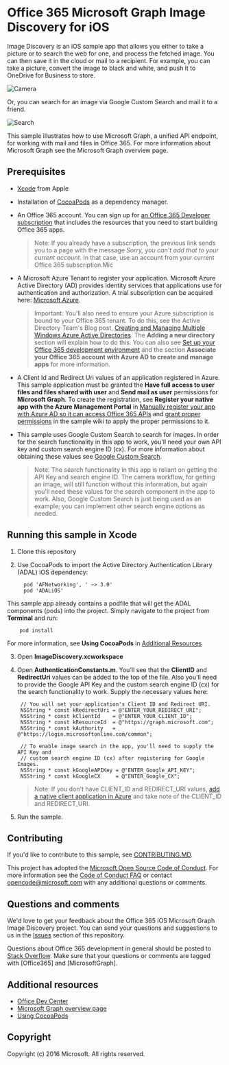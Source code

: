 # Office 365 Microsoft Graph Image Discovery for iOS

Image Discovery is an iOS sample app that allows you either to take a picture or to search the web for one, and process the fetched image. You can then save it in the cloud or mail to a recipient. For example, you can take a picture, convert the image to black and white, and push it to OneDrive for Business to store.

![Camera](https://github.com/OfficeDev/O365-iOS-Microsoft-Graph-Image-Discovery/blob/master/Images/camera.gif)

Or, you can search for an image via Google Custom Search and mail it to a friend.

![Search](https://github.com/OfficeDev/O365-iOS-Microsoft-Graph-Image-Discovery/blob/master/Images/search.gif)

This sample illustrates how to use Microsoft Graph, a unified API endpoint, for working with mail and files in Office 365. For more information about Microsoft Graph see the Microsoft Graph overview page.

## Prerequisites
* [Xcode](https://developer.apple.com/xcode/downloads/) from Apple
* Installation of [CocoaPods](https://guides.cocoapods.org/using/using-cocoapods.html) as a dependency manager.
* An Office 365 account. You can sign up for [an Office 365 Developer subscription](https://aka.ms/devprogramsignup) that includes the resources that you need to start building Office 365 apps.

     > Note: If you already have a subscription, the previous link sends you to a page with the message *Sorry, you can’t add that to your current account*. In that case, use an account from your current Office 365 subscription.Mic
* A Microsoft Azure Tenant to register your application. Microsoft Azure Active Directory (AD) provides identity services that applications use for authentication and authorization. A trial subscription can be acquired here: [Microsoft Azure](https://account.windowsazure.com/SignUp).

     > Important: You'll also need to ensure your Azure subscription is bound to your Office 365 tenant. To do this, see the Active Directory Team's Blog post, [Creating and Managing Multiple Windows Azure Active Directories](http://blogs.technet.com/b/ad/archive/2013/11/08/creating-and-managing-multiple-windows-azure-active-directories.aspx). The **Adding a new directory** section will explain how to do this. You can also see [Set up your Office 365 development environment](https://msdn.microsoft.com/office/office365/howto/setup-development-environment#bk_CreateAzureSubscription) and the section **Associate your Office 365 account with Azure AD to create and manage apps** for more information.
      
* A Client Id and Redirect Uri values of an application registered in Azure. This sample application must be granted the **Have full access to user files and files shared with user** and **Send mail as user** permissions for **Microsoft Graph**. To create the registration, see **Register your native app with the Azure Management Portal** in [Manually register your app with Azure AD so it can access Office 365 APIs](https://msdn.microsoft.com/en-us/office/office365/howto/add-common-consent-manually) and [grant proper permissions](https://github.com/OfficeDev/O365-iOS-Microsoft-Graph-Connect/wiki/Grant-permissions-to-the-Connect-application-in-Azure) in the sample wiki to apply the proper permissions to it.

* This sample uses Google Custom Search to search for images. In order for the search functionality in this app to work, you'll need your own API key and custom search engine ID (cx). For more information about obtaining these values see [Google Custom Search](https://developers.google.com/custom-search/docs/overview). 

   > Note: The search functionality in this app is reliant on getting the API Key and search engine ID. The camera workflow, for getting an image, will still function without this information, but again you'll need these values for the search component in the app to work. Also, Google Custom Search is just being used as an example; you can implement other search engine options as needed.

       
## Running this sample in Xcode

1. Clone this repository
2. Use CocoaPods to import the Active Directory Authentication Library (ADAL) iOS dependency:
        
	     pod 'AFNetworking', ' ~> 3.0'
	     pod 'ADALiOS'

 This sample app already contains a podfile that will get the ADAL components (pods) into  the project. Simply navigate to the project from **Terminal** and run: 
        
        pod install
        
   For more information, see **Using CocoaPods** in [Additional Resources](#AdditionalResources)
  
3. Open **ImageDiscovery.xcworkspace**
4. Open **AuthenticationConstants.m**. You'll see that the **ClientID** and **RedirectUri** values can be added to the top of the file. Also you'll need to provide the Google API Key and the custom search engine ID (cx) for the search functionality to work. Supply the necessary values here:

        // You will set your application's Client ID and Redirect URI.
        NSString * const kRedirectUri = @"ENTER_YOUR_REDIRECT_URI";
        NSString * const kClientId    = @"ENTER_YOUR_CLIENT_ID";
        NSString * const kResourceId  = @"https://graph.microsoft.com";
        NSString * const kAuthority   = @"https://login.microsoftonline.com/common";
        
        // To enable image search in the app, you'll need to supply the API Key and 
        // custom search engine ID (cx) after registering for Google Images.
        NSString * const kGoogleAPIKey = @"ENTER_Google_API_KEY";
        NSString * const kGoogleCX     = @"ENTER_Google_CX";

    > Note: If you don't have CLIENT_ID and REDIRECT_URI values, [add a native client application in Azure](https://msdn.microsoft.com/library/azure/dn132599.aspx#BKMK_Adding) and take note of the CLIENT\_ID and REDIRECT_URI.

5. Run the sample.

<a name="contributing"></a>
## Contributing ##

If you'd like to contribute to this sample, see [CONTRIBUTING.MD](/CONTRIBUTING.md).

This project has adopted the [Microsoft Open Source Code of Conduct](https://opensource.microsoft.com/codeofconduct/). For more information see the [Code of Conduct FAQ](https://opensource.microsoft.com/codeofconduct/faq/) or contact [opencode@microsoft.com](mailto:opencode@microsoft.com) with any additional questions or comments.

## Questions and comments

We'd love to get your feedback about the Office 365 iOS Microsoft Graph Image Discovery project. You can send your questions and suggestions to us in the [Issues](https://github.com/OfficeDev/O365-iOS-Microsoft-Graph-Image-Discovery/issues) section of this repository.

Questions about Office 365 development in general should be posted to [Stack Overflow](http://stackoverflow.com/questions/tagged/Office365+API). Make sure that your questions or comments are tagged with [Office365] and [MicrosoftGraph].

## Additional resources

* [Office Dev Center](http://dev.office.com/)
* [Microsoft Graph overview page](https://graph.microsoft.io)
* [Using CocoaPods](https://guides.cocoapods.org/using/using-cocoapods.html)

## Copyright
Copyright (c) 2016 Microsoft. All rights reserved.

